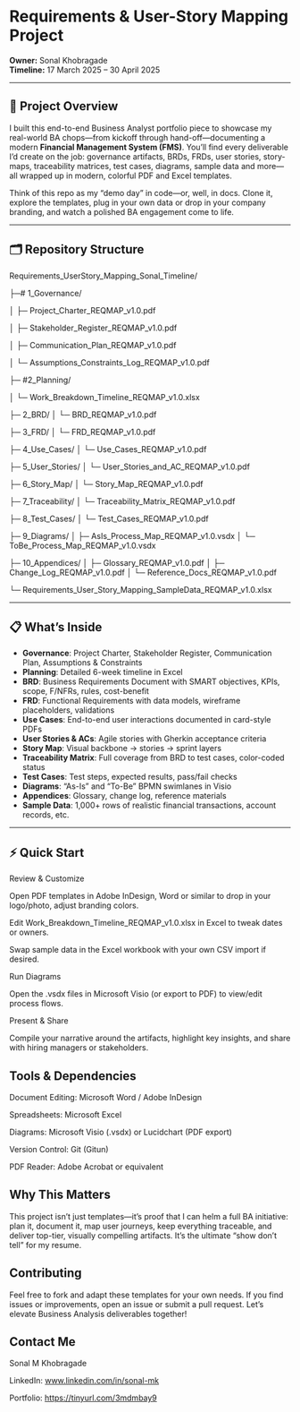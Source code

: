 # Requirements & User-Story Mapping Project  
**Owner:** Sonal Khobragade  
**Timeline:** 17 March 2025 – 30 April 2025  

---

## 🚀 Project Overview  
I built this end-to-end Business Analyst portfolio piece to showcase my real-world BA chops—from kickoff through hand-off—documenting a modern **Financial Management System (FMS)**. You’ll find every deliverable I’d create on the job: governance artifacts, BRDs, FRDs, user stories, story-maps, traceability matrices, test cases, diagrams, sample data and more—all wrapped up in modern, colorful PDF and Excel templates.  

Think of this repo as my “demo day” in code—or, well, in docs. Clone it, explore the templates, plug in your own data or drop in your company branding, and watch a polished BA engagement come to life.  

---

## 🗂️ Repository Structure  

Requirements_UserStory_Mapping_Sonal_Timeline/


├─# 1_Governance/

│ ├─ Project_Charter_REQMAP_v1.0.pdf

│ ├─ Stakeholder_Register_REQMAP_v1.0.pdf

│ ├─ Communication_Plan_REQMAP_v1.0.pdf

│ └─ Assumptions_Constraints_Log_REQMAP_v1.0.pdf

├─ #2_Planning/

│ └─ Work_Breakdown_Timeline_REQMAP_v1.0.xlsx

├─ 2_BRD/
│ └─ BRD_REQMAP_v1.0.pdf

├─ 3_FRD/
│ └─ FRD_REQMAP_v1.0.pdf

├─ 4_Use_Cases/
│ └─ Use_Cases_REQMAP_v1.0.pdf

├─ 5_User_Stories/
│ └─ User_Stories_and_AC_REQMAP_v1.0.pdf

├─ 6_Story_Map/
│ └─ Story_Map_REQMAP_v1.0.pdf

├─ 7_Traceability/
│ └─ Traceability_Matrix_REQMAP_v1.0.pdf

├─ 8_Test_Cases/
│ └─ Test_Cases_REQMAP_v1.0.pdf

├─ 9_Diagrams/
│ ├─ AsIs_Process_Map_REQMAP_v1.0.vsdx
│ └─ ToBe_Process_Map_REQMAP_v1.0.vsdx

├─ 10_Appendices/
│ ├─ Glossary_REQMAP_v1.0.pdf
│ ├─ Change_Log_REQMAP_v1.0.pdf
│ └─ Reference_Docs_REQMAP_v1.0.pdf

└─ Requirements_User_Story_Mapping_SampleData_REQMAP_v1.0.xlsx



---

## 📋 What’s Inside  

- **Governance**: Project Charter, Stakeholder Register, Communication Plan, Assumptions & Constraints  
- **Planning**: Detailed 6-week timeline in Excel  
- **BRD**: Business Requirements Document with SMART objectives, KPIs, scope, F/NFRs, rules, cost-benefit  
- **FRD**: Functional Requirements with data models, wireframe placeholders, validations  
- **Use Cases**: End-to-end user interactions documented in card-style PDFs  
- **User Stories & ACs**: Agile stories with Gherkin acceptance criteria  
- **Story Map**: Visual backbone → stories → sprint layers  
- **Traceability Matrix**: Full coverage from BRD to test cases, color-coded status  
- **Test Cases**: Test steps, expected results, pass/fail checks  
- **Diagrams**: “As-Is” and “To-Be” BPMN swimlanes in Visio  
- **Appendices**: Glossary, change log, reference materials  
- **Sample Data**: 1,000+ rows of realistic financial transactions, account records, etc.

---

## ⚡ Quick Start  

   
Review & Customize

Open PDF templates in Adobe InDesign, Word or similar to drop in your logo/photo, adjust branding colors.

Edit Work_Breakdown_Timeline_REQMAP_v1.0.xlsx in Excel to tweak dates or owners.

Swap sample data in the Excel workbook with your own CSV import if desired.

Run Diagrams

Open the .vsdx files in Microsoft Visio (or export to PDF) to view/edit process flows.

Present & Share

Compile your narrative around the artifacts, highlight key insights, and share with hiring managers or stakeholders.

## Tools & Dependencies
Document Editing: Microsoft Word / Adobe InDesign

Spreadsheets: Microsoft Excel

Diagrams: Microsoft Visio (.vsdx) or Lucidchart (PDF export)

Version Control: Git (Gitun)

PDF Reader: Adobe Acrobat or equivalent

## Why This Matters
This project isn’t just templates—it’s proof that I can helm a full BA initiative: plan it, document it, map user journeys, keep everything traceable, and deliver top-tier, visually compelling artifacts. It’s the ultimate “show don’t tell” for my resume.

## Contributing
Feel free to fork and adapt these templates for your own needs. If you find issues or improvements, open an issue or submit a pull request. Let’s elevate Business Analysis deliverables together!

## Contact Me
Sonal M Khobragade

LinkedIn: www.linkedin.com/in/sonal-mk

Portfolio: https://tinyurl.com/3mdmbay9


